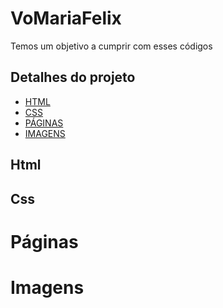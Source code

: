 # VoMariaFelix
Temos um objetivo a cumprir com esses códigos

## Detalhes do projeto

- [HTML](#Html)
- [CSS](#Css)
- [PÁGINAS](Páginas)
- [IMAGENS](Imagens)

## Html

## Css

# Páginas

# Imagens




